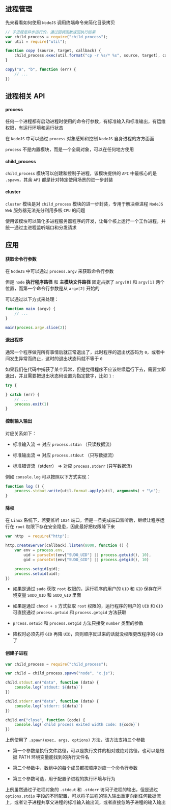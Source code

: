 ## 进程管理

先来看看如何使用 ```NodeJS``` 调用终端命令来简化目录拷贝

```js
// 子进程是异步运行的，通过回调函数返回执行结果
var child_process = require("child_process");
var util = require("util");

function copy (source, target, callback) {
    child_process.exec(util.format("cp -r %s/* %s", source, target), callback)
}

copy("a", "b", function (err) {
    // ...
})
```

## 进程相关 API


#### process

任何一个进程都有启动进程时使用的命令行参数，有标准输入和标准输出，有运维权限，有运行环境和运行状态

在 ```NodeJS``` 中可以通过 ```process``` 对象感知和控制 ```NodeJS``` 自身进程的方方面面

```process``` 不是内置模块，而是一个全局对象，可以在任何地方使用


#### child_process

```child_process``` 模块可以创建和控制子进程，该模块提供的 ```API``` 中最核心的是 ```.spawn```，其余 ```API``` 都是针对特定使用场景的进一步封装


#### cluster

```cluster``` 模块是对 ```child_process``` 模块的进一步封装，专用于解决单进程 ```NodeJS Web``` 服务器无法充分利用多核 ```CPU``` 的问题

使用该模块可以简化多进程服务器程序的开发，让每个核上运行一个工作进程，并统一通过主进程监听端口和分发请求


## 应用



#### 获取命令行参数

在 ```NodeJS``` 中可以通过 ```process.argv``` 来获取命令行参数

但是 ```node``` **执行程序路径** 和 **主模块文件路径** 固定占据了 ```argv[0]``` 和 ```argv[1]``` 两个位置，而第一个命令行参数是从 ```argv[2]``` 开始的

可以通过以下方式来处理：

```js
function main (argv) {
    // ...
}

main(process.argv.slice(2))
```


#### 退出程序

通常一个程序做完所有事情后就正常退出了，此时程序的退出状态码为 ```0```，或者中间发生异常而终止，这时的退出状态码就不等于 ```0```

如果我们在代码中捕获了某个异常，但是觉得程序不应该继续运行下去，需要立即退出，并且需要把退出状态码设置为指定数字，比如 ```1``` :

```js
try {

} catch (err) {
    // ...
    process.exit(1)
}
```


#### 控制输入输出

对应关系如下：

* 标准输入流  => 对应 ```process.stdin``` （只读数据流）

* 标准输出流  => 对应 ```process.stdout``` （只写数据流）

* 标准错误流（stderr）  => 对应 ```process.stderr``` (只写数据流)

例如 ```console.log``` 可以按照以下方式实现：

```js
function log () {
    process.stdout.write(util.format.apply(util, arguments) + "\n");
}
```



#### 降权

在 ```Linux``` 系统下，若要监听 ```1024``` 端口，但是一旦完成端口监听后，继续让程序运行在 ```root``` 权限下存在安全隐患，因此最好把权限降下来

```js
var http  = require("http");

http.createServer(callback).listen(8000, function () {
    var env = process.env,
        uid = parseInt(env["SUDO_UID"] || process.getuid(), 10),
        gid = parseInt(env["SUDO_GID"] || process.getgid(), 10)

    process.setgid(gid);
    process.setuid(uid);
})
```

* 如果是通过 ```sudo``` 获取 ```root``` 权限的，运行程序的用户的 ```UID``` 和 ```GID``` 保存在环境变量 ```SUDO_UID``` 和 ```SUDO_GID``` 里面

* 如果是通过 ```chmod + s``` 方式获取 ```root``` 权限的，运行程序的用户的 ```UID``` 和 ```GID``` 可直接通过 ```process.getuid``` 和 ```process.getgid``` 方法获取

* ```prcess.setuid``` 和 ```process.setgid``` 方法只接受 ```number``` 类型的参数

* 降权时必须先将 ```GID``` 再降 ```UID```，否则顺序反过来的话就没权限更改程序的 ```GID``` 了



#### 创建子进程

```js
var child_process = require("child_process");

var child = child_process.spawn("node", "x.js");

child.stdout.on("data", function (data) {
    console.log(`stdout: ${data}`)
})

child.stderr.on("data", function (data) { 
    console.log(`stderr: ${data}`)
})

child.on("close", function (code) {
    console.log(`child process exited width code: ${code}`)
})
```

上例使用了 ```.spawn(exec, args, options)``` 方法，该方法支持三个参数

* 第一个参数是执行文件路径，可以是执行文件的相对或绝对路径，也可以是根据 PATH 环境变量能找到的执行文件名

* 第二个参数中，数组中的每个成员都按顺序对应一个命令行参数

* 第三个参数可选，用于配置子进程的执行环境与行为

上例虽然通过子进程对象的 ```.stdout``` 和 ```.stderr``` 访问子进程的输出，但是通过 ```options.stdio``` 字段的不同配置，可以将子进程的输入输出重定向到任何数据流上，或者让子进程共享父进程的标准输入输出流，或者直接忽略子进程的输入输出



